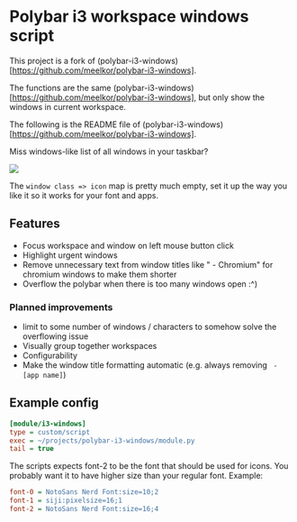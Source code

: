 # Polybar i3 workspace windows script

This project is a fork of (polybar-i3-windows)[https://github.com/meelkor/polybar-i3-windows].

The functions are the same (polybar-i3-windows)[https://github.com/meelkor/polybar-i3-windows], but only show the windows in current workspace.

The following is the README file of (polybar-i3-windows)[https://github.com/meelkor/polybar-i3-windows].

Miss windows-like list of all windows in your taskbar?

<img src="https://user-images.githubusercontent.com/9664601/56872872-05365f00-6a2e-11e9-8383-1849e5980b48.png">

The `window class => icon` map is pretty much empty, set it up the way you like it so it works for your font and apps.

## Features

* Focus workspace and window on left mouse button click
* Highlight urgent windows
* Remove unnecessary text from window titles like " - Chromium" for chromium windows to make them shorter
* Overflow the polybar when there is too many windows open :^)

### Planned improvements

* limit to some number of windows / characters to somehow solve the overflowing issue
* Visually group together workspaces
* Configurability
* Make the window title formatting automatic (e.g. always removing ` - [app name]`)

## Example config

```ini
[module/i3-windows]
type = custom/script
exec = ~/projects/polybar-i3-windows/module.py
tail = true
```

The scripts expects font-2 to be the font that should be used for icons. You probably want it to have higher size than your regular font. Example:

```ini
font-0 = NotoSans Nerd Font:size=10;2      
font-1 = siji:pixelsize=16;1 
font-2 = NotoSans Nerd Font:size=16;4
```
